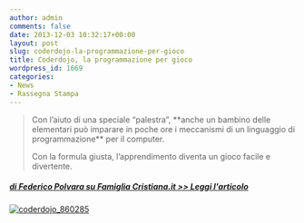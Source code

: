 ```yaml
---
author: admin
comments: false
date: 2013-12-03 10:32:17+00:00
layout: post
slug: coderdojo-la-programmazione-per-gioco
title: Coderdojo, la programmazione per gioco
wordpress_id: 1669
categories:
- News
- Rassegna Stampa
---
```


<blockquote>Con l’aiuto di una speciale “palestra”, **anche un bambino delle elementari può imparare in poche ore i meccanismi di un linguaggio di programmazione** per il computer.

Con la formula giusta, l’apprendimento diventa un gioco facile e divertente.</blockquote>




##### [di Federico Polvara su Famiglia Cristiana.it >> Leggi l'articolo](http://www.famigliacristiana.it/blogpost/coderdojo-la-programmazione-per-gioco.aspx)




[![coderdojo_860285](http://coderdojomilano.it/wp-content/uploads/2013/12/coderdojo_860285.jpg)](http://coderdojomilano.it/wp-content/uploads/2013/12/coderdojo_860285.jpg)
